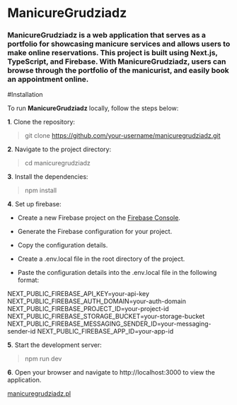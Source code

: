 # ManicureGrudziadz

### **ManicureGrudziadz** is a web application that serves as a portfolio for showcasing manicure services and allows users to make online reservations. This project is built using **Next.js, TypeScript, and Firebase**. With **ManicureGrudziadz**, users can browse through the portfolio of the manicurist, and easily book an appointment online.

#Installation

To run **ManicureGrudziadz** locally, follow the steps below:

**1**. Clone the repository:
> git clone https://github.com/your-username/manicuregrudziadz.git

**2**. Navigate to the project directory:
> cd manicuregrudziadz

**3**. Install the dependencies:
> npm install

**4**. Set up firebase:

- Create a new Firebase project on the [Firebase Console](https://console.firebase.google.com/).

- Generate the Firebase configuration for your project.

- Copy the configuration details.

- Create a .env.local file in the root directory of the project.

- Paste the configuration details into the .env.local file in the following format:

NEXT_PUBLIC_FIREBASE_API_KEY=your-api-key
NEXT_PUBLIC_FIREBASE_AUTH_DOMAIN=your-auth-domain
NEXT_PUBLIC_FIREBASE_PROJECT_ID=your-project-id
NEXT_PUBLIC_FIREBASE_STORAGE_BUCKET=your-storage-bucket
NEXT_PUBLIC_FIREBASE_MESSAGING_SENDER_ID=your-messaging-sender-id
NEXT_PUBLIC_FIREBASE_APP_ID=your-app-id

**5**. Start the development server:
>npm run dev

**6**. Open your browser and navigate to http://localhost:3000 to view the application.

[manicuregrudziadz.pl](https://manicuregrudziadz.pl)

